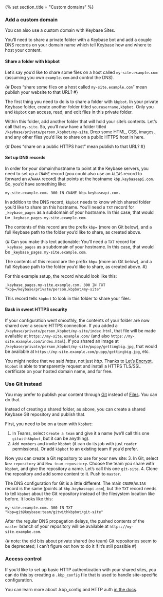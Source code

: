{% set section_title = "Custom domains" %}

### Add a custom domain
You can also use a custom domain with Keybase Sites.

You’ll need to share a private folder with a Keybase bot and add a couple DNS records on your domain name which tell Keybase how and where to host your content.

#### Share a folder with kbpbot
Let’s say you’d like to share some files on a host called `my-site.example.com` (assuming you own `example.com` and control the DNS). 

{# Does “share some files on a host called `my-site.example.com`” mean publish your website to that URL? #}

The first thing you need to do is to share a folder with `kbpbot`. In your private Keybase folder, create another folder titled `yourusername,kbpbot`. Only you and `kbpbot` can access, read, and edit files in this private folder. 

Within this folder, add another folder that will hold your site’s contents. Let’s call that `my-site`. So, you’ll now have a folder titled `/keybase/private/person,kbpbot/my-site`. Drop some HTML, CSS, images, and any other files you’d like to share on a public HTTPS host in here.

{# Does “share on a public HTTPS host” mean publish to that URL? #}

#### Set up DNS records
In order for your domain/hostname to point at the Keybase servers, you need to set up a `CNAME` record (you could also use an `ALIAS` record to forward an `A`/`AAAA` record) that points at the hostname `kbp.keybaseapi.com`. So, you’d have something like:

```
my-site.example.com. 300 IN CNAME kbp.keybaseapi.com.
```

In addition to the DNS record, `kbpbot` needs to know which shared folder you’d like to share on this hostname. You’ll need a `TXT` record for `_keybase_pages` as a subdomain of your hostname. In this case, that would be `_keybase_pages.my-site.example.com`.

The contents of this record are the prefix `kbp=` (more on Git below), and a full Keybase path to the folder you’d like to share, as created above. 

{# Can you make this text actionable: You’ll need a `TXT` record for `_keybase_pages` as a subdomain of your hostname. In this case, that would be `_keybase_pages.my-site.example.com`.

The contents of this record are the prefix `kbp=` (more on Git below), and a full Keybase path to the folder you’d like to share, as created above. #}

For this example setup, the record whould look like this:

```
_keybase_pages.my-site.example.com. 300 IN TXT "kbp=/keybase/private/person,kbpbot/my-site"
```

This record tells `kbpbot` to look in this folder to share your files.

#### Bask in sweet HTTPS security 
If your configuration went smoothly, the contents of your folder are now shared over a secure HTTPS connection. If you added a `/keybase/private/person,kbpbot/my-site/index.html`, that file will be made available at `https://my-site.example.com/` (and also `https://my-site.example.com/index.html`). If you shared an image at `/keybase/private/person,kbpbot/my-site/puppy/gettingbig.jpg`, that would be available at `https://my-site.example.com/puppy/gettingbig.jpg`, etc.

You might notice that we said *https*, not just *http*. Thanks to [Let’s Encrypt](https://letsencrypt.org/), `kbpbot` is able to transparently request and install a HTTPS TLS/SSL certificate on your hosted domain name, and for free.

### Use Git instead
You may prefer to publish your content through [Git](/git) instead of [Files](/files). You can do that.

Instead of creating a shared folder, as above, you can create a shared Keybase Git repository and publish that.

First, you need to be on a team with `kbpbot`:
1.  In Teams, select `Create a team` and give it a name (we’ll call this one `gitwithkbpbot`, but it can be anything). 
2.  `Add members` and invite `kbpbot` (it can do its job with just `reader` permissions). Or add `kbpbot` to an existing team if you’d prefer.

Now you can create a Git repository to use for your new site:
3. In Git, select `New repository` and `New team repository`. Choose the team you share with `kbpbot`, and give the repository a name. Let’s call this one `git-site`.
4. Clone the repository and add some content to it. Push to `master`.

The DNS configuration for Git is a little different. The main `CNAME`/`ALIAS` record is the same (points at `kbp.keybaseapi.com`), but the `TXT` record needs to tell `kbpbot` about the Git repository instead of the filesystem location like before. It looks like this:

```
my-site.example.com. 300 IN TXT "kbp=git@keybase:team/gitwithkbpbot/git-site"
```

After the regular DNS propagation delays, the pushed contents of the `master` branch of your repository will be available at `https://my-site.exampke.com`. 

{# note: the old bits about private shared (no team) Git repositories seem to be deprecated; I can’t figure out how to do it if it’s still possible #}

### Access control
If you’d like to set up basic HTTP authentication with your shared sites, you can do this by creating a `.kbp_config` file that is used to handle site-specific configuration. 

You can learn more about .kbp_config and HTTP auth [in the docs](https://keybase.io/docs/kbp/kbp_config).

